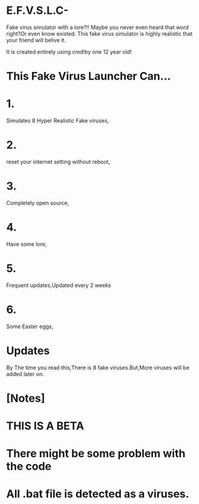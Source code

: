 # E.F.V.S.L.C-
Fake virus simulator with a lore?!! Maybe you never even heard that word right?Or even know existed.
This fake virus simulator is highly realistic that your friend will belive it.

It is created entirely using cmd!by one 12 year old!

 # This Fake Virus Launcher Can...
# 1.
Simulates 8 Hyper Realistic Fake viruses,
# 2.
reset your internet setting without reboot,
# 3.
Completely open source,
# 4.
Have some lore,
# 5.
Frequent updates,Updated every 2 weeks
# 6.
Some Easter eggs,

# Updates
By The time you read this,There is 8 fake viruses.But,More viruses will be added later on.

# [Notes]
# THIS IS A BETA
# There might be some problem with the code
# All .bat file is detected as a viruses.
